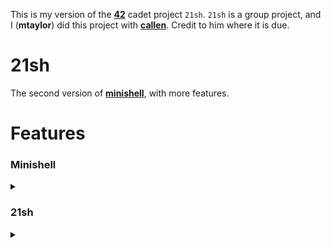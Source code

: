 This is my version of the **[42](https://www.42.us.org/)** cadet project `21sh`. `21sh` is a group project, and I (**mtaylor**) did this project with **[callen](https://github.com/MrChafeits)**. Credit to him where it is due.

# 21sh
The second version of **[minishell](https://github.com/motaylormo/minishell)**, with more features.

# Features
### Minishell
<details><summary></summary>

* You must manage the errors without using `errno`, by displaying a message adapted to the error output
* The executable are those you can find in the paths indicated in the `PATH` variable
* Deal correctly with the `PATH` and the environment
* Implement a series of builtins:
	* `echo`
	* `cd`
	* `setenv`
	* `unsetenv`
	* `env`
	* `exit`
* Implement expansion of variable references `$` and the tilde `~`
</details>

### 21sh
<details><summary></summary>

* The `C-d` (EOF) and `C-c` (`SIGINT`) keys combination features for line edition and process execution
* The `;` command line separator
* Pipes `|`
* The 4 following redirections which follow the general format of `[n]redir-op word`:

| ? | ? | ? | ?
| - | - | - | -
| Redirecting Input  | `[n]<word` | open file _word_ for reading on the specified file descriptor | 2.7.1
| Redirecting Output | `[n]>word` | create and/or open file _word_ for writing on the specified file descriptor | 2.7.2
| Appending Redirected Output | `[n]>>word` | create and/or open file _word_ for appending on the specified file descriptor | 2.7.3
| Here-Document | `[n]<<word` | redirects subsequent lines read by the shell to the input of a command | 2.7.4

* File descriptor Duplication

| ? | ? | ? | ?
| - | - | - | -
| Duplicating Input File Descriptor | `[n]<&word` | duplicate one input file descriptor from another, or close one | 2.7.5
| Duplicating Output File Descriptor | `[n]>&word` | duplicate one output file descriptor from another, or close one | 2.7.6
| Open File Descriptors for Reading and Writing | `[n]<>word` | open file that is the expansion of _word_ for reading and writing on _n_ or stdin if _n_ is unspecified | 2.7.7

A line editing feature using the `termcaps` library. Implement at least the following features:
* Edit the line where the cursor is located:

| ? | ? | ?
| - | - | -
| `delete` | `C-d` | forward delete character
| `backspace` | | backward delete character

* Move the cursor and be able to edit the line at a specific location:

| ? | ? | ?
| - | - | -
| `left` | | move cursor 1 character left
| `right` | | move cursor 1 character right
| `C-left` | `M-b` | move cursor 1 word left
| `C-right` | `M-f` | move cursor 1 word right
| `home` | `C-a` | move cursor to beginning of line
| `end` | `C-e` | move cursor to end of line

* Use `up` and `down` arrows to navigate through the command history which we will then be able to edit (the line, not the history)
* Cut, copy, and/or paste all or part of a line using the key sequence you prefer:

| ? | ?
| - | -
| `C-k` | cut current line from cursor position to the end of the line
| `C-w` | cut the immediately preceeding word, including any trailing whitespace.
| `C-y` | paste the current temp-buffer contents to cursor position

* Write AND edit a command over a few lines. In that case, we would love that `C-up`(`C-p`) and `C-down`(`C-n`) allow to go from one line to another in the command while remaining in the same column or otherwise the most appropriate column.
* Completely manage quotes and double quotes, even on several lines (expansions excluded).
	* `'` Single quotes suppress normal expansions and preserve whitespace in the enclosed string
	* `"` Double quotes preserve whitespace and allow for variable expansion but not tilde expansion

[important reference](http://pubs.opengroup.org/onlinepubs/9699919799/)

</details>
